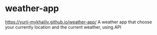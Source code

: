 # weather-app
https://yurii-mykhailiv.github.io/weather-app/
A weather app that choose your currently location and the current weather,  using API
